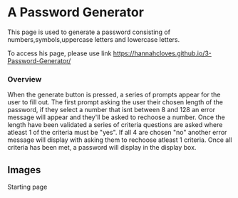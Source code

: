 A Password Generator
=====================

This page is used to generate a password consisting of numbers,symbols,uppercase letters and lowercase letters. 

To access his page, please use link  https://hannahcloves.github.io/3-Password-Generator/

### Overview
When the generate button is pressed, a series of prompts appear for the user to fill out.
The first prompt asking the user their chosen length of the password, if they select a number that isnt between 8 and 128 an error message will appear and they'll be asked to rechoose a number.
Once the length have been validated a series of criteria questions are asked where atleast 1 of the criteria must be "yes". If all 4 are chosen "no" another error message will display with asking them to rechoose atleast 1 criteria. 
Once all criteria has been met, a password will display in the display box. 

## Images

Starting page

